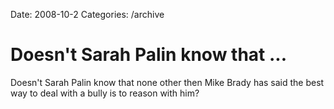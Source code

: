 Date: 2008-10-2
Categories: /archive

# Doesn't Sarah Palin know that ...

Doesn't Sarah Palin know that none other then Mike Brady has said the best way to deal with a bully is to reason with him?
